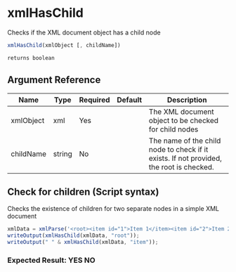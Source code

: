 # xmlHasChild

Checks if the XML document object has a child node

```javascript
xmlHasChild(xmlObject [, childName])
```

```javascript
returns boolean
```

## Argument Reference

| Name | Type | Required | Default | Description |
| --- | --- | --- | --- | --- |
| xmlObject | xml | Yes |  | The XML document object to be checked for child nodes |
| childName | string | No |  | The name of the child node to check if it exists. If not provided, the root is checked. |

## Check for children (Script syntax)

Checks the existence of children for two separate nodes in a simple XML document

```javascript
xmlData = xmlParse('<root><item id="1">Item 1</item><item id="2">Item 2</item><item id="3">Item 3</item></root>');
writeOutput(xmlHasChild(xmlData, "root"));
writeOutput(" " & xmlHasChild(xmlData, "item"));
```

### Expected Result: YES NO
